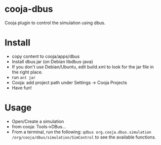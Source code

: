cooja-dbus
==========

Cooja plugin to control the simulation using dbus.

Install
=======

- copy content to cooja/apps/dbus
- Install dbus.jar (on Debian libdbus-java)
- If you don't use Debian/Ubuntu, edit build.xml to look for the jar file
  in the right place.
- run ```ant jar```
- Cooja: add project path under Settings -> Cooja Projects
- Have fun!

Usage
=====

- Open/Create a simulation
- from cooja: Tools->DBus...
- From a terminal, run the following:
```qdbus org.cooja.dbus.simulation /org/cooja/dbus/simulation/SimControl```
to see the available functions.
